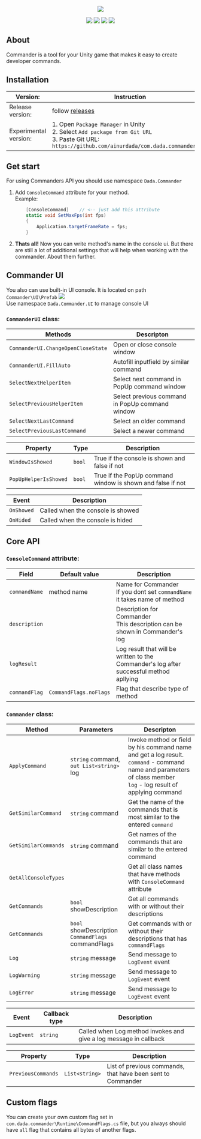 <p align="center">
<img src="https://i.ibb.co/QC7pfJZ/Commander-Label800-new.png">
</p>

<p align="center">
<img src="https://img.shields.io/badge/Unity-white?style=flat&logo=unity&logoColor=000000">
<img src="https://img.shields.io/badge/Git repo-2.0.0b-yellow">
<img src="https://img.shields.io/badge/Release-1.1.0-success">
<img src="https://img.shields.io/badge/License-MIT-success">
</p>

## About
Commander is a tool for your Unity game that makes it easy to create developer commands.  

## Installation
|Version:| Instruction|
|----------------|---------------------------|
|Release version:| follow [releases](https://github.com/ainurdada/com.dada.commander/releases)|
Experimental version:| 1. Open `Package Manager` in Unity<br/> 2. Select `Add package from Git URL`<br/> 3. Paste Git URL: `https://github.com/ainurdada/com.dada.commander.git`|

## Get start
For using Commanders API you should use namespace ```Dada.Commander```
1. Add `ConsoleCommand` attribute for your method.  
    Example:
    ```c#
        [ConsoleCommand]    // <-- just add this attribute
        static void SetMaxFps(int fps)
        {
            Application.targetFrameRate = fps;
        }
    ```
2. **Thats all!** Now you can write method's name in the console ui. But there are still a lot of additional settings that will help when working with the commander. About them further.

## Commander UI
You also can use built-in UI console. It is located on path `Commander\UI\Prefab`
![](https://i.ibb.co/4KGj2Lt/Console-UIPreview.png)  
Use namespace `Dada.Commander.UI` to manage console UI

### `CommanderUI` class:
|Methods|Descripton|
|-------|----------|
|`CommanderUI.ChangeOpenCloseState`|Open or close console window|
|`CommanderUI.FillAuto`|Autofill inputfield by similar command| 
|`SelectNextHelperItem`|Select next command in PopUp command window|
|`SelectPreviousHelperItem`|Select previous command in PopUp command window|
|`SelectNextLastCommand`|Select an older command|
|`SelectPreviousLastCommand`|Select a newer command|

|Property|Type|Description|
|--------|----|-----------|
|`WindowIsShowed`|`bool`|True if the console is shown and false if not|
|`PopUpHelperIsShowed`|`bool`|True if the PopUp command window is shown and false if not

|Event|Description|
|-----|-----------|
|`OnShowed`|Called when the console is showed|
|`OnHided`|Called when the console is hided|


## Core API
### `ConsoleCommand` attribute:
|Field|Default value|Description|
|-----|-----------|-------------|
|`commandName`|method name|Name for Commander<br/> If you dont set `commandName` it takes name of method|
|`description`||Description for Commander <br/> This description can be shown in Commander's log|
|`logResult`||Log result that will be written to the Commander's log after successful method apllying|
|`commandFlag`|`CommandFlags.noFlags`|Flag that describe type of method|

### `Commander` class:   
|Method|Parameters|Descripton|
|------|----------|----------|
|`ApplyCommand`|`string` command,<br/> `out List<string>` log|Invoke method or field by his command name and get a log result. <br/> `command` - command name and parameters of class member <br/> `log` - log result of applying command|
|`GetSimilarCommand`|`string` command|Get the name of the commands that is most similar to the entered `command`|
|`GetSimilarCommands`|`string` command|Get names of the commands that are similar to the entered command|
|`GetAllConsoleTypes`||Get all class names that have methods with `ConsoleCommand` attribute|
|`GetCommands`|`bool` showDescription|Get all commands with or without their descriptions|
|`GetCommands`|`bool` showDescription <br/> `CommandFlags` commandFlags|Get commands with or without their descriptions that has `commandFlags`|
|`Log`|`string` message|Send message to `LogEvent` event|
|`LogWarning`|`string` message|Send message to `LogEvent` event|
|`LogError`|`string` message|Send message to `LogEvent` event|

|Event|Callback type|Description|
|-----|----------|-----------|
|`LogEvent`|`string`| Called when Log method invokes and give a log message in callback|

|Property|Type|Description|
|--------|----|-----------|
|`PreviousCommands`|`List<string>`|List of previous commands, that have been sent to Commander|

## Custom flags
You can create your own custom flag set in `com.dada.commander\Runtime\CommandFlags.cs` file, but you always should have `all` flag that contains all bytes of another flags. 